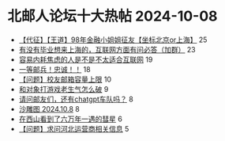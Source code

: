 # 北邮人论坛十大热帖 2024-10-08

- [【代征】【王道】98年金融小姐姐征友【坐标北京or上海】](https://bbs.byr.cn/article/Friends/2056290) 25
- [有没有毕业想来上海的，互联网方面有问必答（加群）](https://bbs.byr.cn/article/BYRatSH/9945) 23
- [容易内耗焦虑的人是不是不太适合互联网](https://bbs.byr.cn/article/WorkLife/1220619) 19
- [一等邮兵！忠诚！！](https://bbs.byr.cn/article/Picture/3368130) 18
- [【问题】校友邮箱容量上限](https://bbs.byr.cn/article/BUPTNet/108933) 10
- [和对象打游戏老生气怎么破](https://bbs.byr.cn/article/Feeling/3209754) 9
- [请问邮友们，还有chatgpt车队吗？](https://bbs.byr.cn/article/Talking/6427239) 8
- [沙雕图 2024.10.8](https://bbs.byr.cn/article/Joke/732565) 8
- [在西山看到了六万年一遇的彗星](https://bbs.byr.cn/article/Photo/279086) 6
- [【问题】求问河北运营商相关信息](https://bbs.byr.cn/article/Hebei/251796) 5


